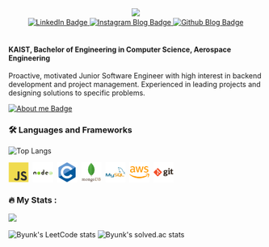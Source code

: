 <div id="header" align="center">
  <img src="https://media.giphy.com/media/CAIgh8LKFbIciGx5Qe/giphy.gif" width="100"/>
  <div id="badges">
    <a href="https://www.linkedin.com/in/kyungho-byoun-49b262240/">
      <img src="https://img.shields.io/badge/LinkedIn-blue?style=for-the-badge&logo=linkedin&logoColor=white" alt="LinkedIn Badge"/>
    </a>
    <a href="https://www.instagram.com/kyungho_byoun/">
      <img src="https://img.shields.io/badge/instagram-red?style=for-the-badge&logo=instagram&logoColor=white" alt="Instagram Blog Badge"/>
    </a>
    <a href="https://byunk.github.io">
      <img src="https://img.shields.io/badge/Blog-grey?style=for-the-badge&logo=github&logoColor=white" alt="Github Blog Badge"/>
    </a>
  </div>
  <img src="https://komarev.com/ghpvc/?username=byunk&style=flat-square&color=blue" alt=""/>
</div>

#### KAIST, Bachelor of Engineering in Computer Science, Aerospace Engineering

Proactive, motivated Junior Software Engineer with high interest in backend development and project management. Experienced in leading projects and designing solutions to specific problems.

<a href="https://byunk.github.io/about/">
  <img src="https://img.shields.io/badge/About me-blueviolet?style=for-the-badge" alt="About me Badge"/>
</a>

### :hammer_and_wrench: Languages and Frameworks

![Top Langs](https://github-readme-stats.vercel.app/api/top-langs/?username=Byunk&theme=vision-friendly-dark)

<div>
  <img src="https://github.com/devicons/devicon/blob/master/icons/javascript/javascript-original.svg" title="JavaScript" alt="JavaScript" width="40" height="40"/>&nbsp;
  <img src="https://github.com/devicons/devicon/blob/master/icons/nodejs/nodejs-original-wordmark.svg" title="NodeJS" alt="NodeJS" width="40" height="40"/>&nbsp;
  <img src="https://github.com/devicons/devicon/blob/master/icons/c/c-original.svg" title="C" alt="C" width="40" height="40"/>&nbsp;
  <img src="https://github.com/devicons/devicon/blob/master/icons/mongodb/mongodb-original-wordmark.svg" title="MongoDB" alt="MongoDB" width="40" height="40"/>&nbsp;
  <img src="https://github.com/devicons/devicon/blob/master/icons/mysql/mysql-original-wordmark.svg" title="MySQL"  alt="MySQL" width="40" height="40"/>&nbsp;
  <img src="https://github.com/devicons/devicon/blob/master/icons/amazonwebservices/amazonwebservices-plain-wordmark.svg" title="AWS" alt="AWS" width="40" height="40"/>&nbsp;
  <img src="https://github.com/devicons/devicon/blob/master/icons/git/git-original-wordmark.svg" title="Git" **alt="Git" width="40" height="40"/>
</div>

### :fire: My Stats :

![](https://github-readme-streak-stats.herokuapp.com/?user=Byunk&theme=dark&background=000000)

![Byunk's LeetCode stats](https://stats.justsong.cn/api/leetcode/?username=clearman001&theme=dark)
![Byunk's solved.ac stats](https://github-readme-solvedac.hyp3rflow.vercel.app/api/?handle=clearman001)


<!-- ![Byunk's solved.ac stats](https://github-readme-solvedac.hyp3rflow.vercel.app/api/?handle=clearman001) -->


<!--
**Byunk/Byunk** is a ✨ _special_ ✨ repository because its `README.md` (this file) appears on your GitHub profile.

Here are some ideas to get you started:

- 🔭 I’m currently working on ...
- 🌱 I’m currently learning ...
- 👯 I’m looking to collaborate on ...
- 🤔 I’m looking for help with ...
- 💬 Ask me about ...
- 📫 How to reach me: ...
- 😄 Pronouns: ...
- ⚡ Fun fact: ...
-->
